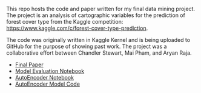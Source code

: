 This repo hosts the code and paper written for my final data mining project. The project is an analysis of cartographic variables for the prediction of forest cover type from the Kaggle competition: https://www.kaggle.com/c/forest-cover-type-prediction. 

The code was originally written in Kaggle Kernel and is being uploaded to GitHub for the purpose of showing past work. The project was a collaborative effort between Chandler Stewart, Mai Pham, and Aryan Raja.

- [Final Paper](/Final%20Project%20Report.pdf)
- [Model Evaluation Notebook](/model-evaluation.ipynb)
- [AutoEncoder Notebook](/autoencoder.ipynb)
- [AutoEncoder Model Code](/autoencoder.py)